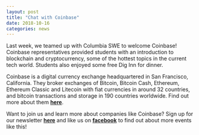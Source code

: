 ```yaml
---
layout: post
title: "Chat with Coinbase"
date: 2018-10-16
categories: news
---
```


Last week, we teamed up with Columbia SWE to welcome Coinbase! Coinbase representatives provided students with an introduction to blockchain and cryptocurrency, some of the hottest topics in the current tech world. Students also enjoyed some free Dig Inn for dinner.

Coinbase is a digital currency exchange headquartered in San Francisco, California. They broker exchanges of Bitcoin, Bitcoin Cash, Ethereum, Ethereum Classic and Litecoin with fiat currencies in around 32 countries, and bitcoin transactions and storage in 190 countries worldwide. Find out more about them [**here**][Coinbase]. 

Want to join us and learn more about companies like Coinbase? Sign up for our newsletter [**here**][mailinglist] and like us on [**facebook**][facebook] to find out about more events like this!

[mailinglist]: http://columbia.us9.list-manage.com/subscribe?u=4c6a1c710f8ab9cce10272368&id=593b5faa43
[facebook]:https://www.facebook.com/CUWICS
[Coinbase]: https://www.coinbase.com/
